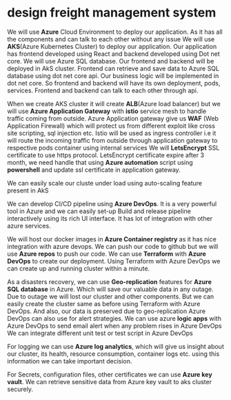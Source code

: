 # design freight management system 
We will use **Azure** Cloud Environment to deploy our application. As it has all the components and can talk to each other without any issue
We will use **AKS**(Azure Kubernetes Cluster) to deploy our application. Our application has frontend developed using React and backend developed using Dot net core. We will use Azure SQL database. Our frontend and backend will be deployed in AkS cluster. Frontend can retrieve and save data to Azure SQL database using dot net core api. Our business logic will be implemented in dot net core.
So frontend and backend will have its own deployment, pods, services. Frontend and backend can talk to each other through api.

When we create AKS cluster it will create **ALB**(Azure load balancer) but we will use **Azure Application Gateway** with **istio** service mesh to handle traffic coming from outside.
Azure Application gateway give us **WAF** (Web Application Firewall) which will protect us from different exploit like cross site scripting, sql injection etc.
Istio will be used as ingress controller i.e it will route the incoming traffic from outside through application gateway to respective pods container using internal services
We will **LetsEncrypt** SSL certificate to use https protocol. LetsEncrypt certificate expire after 3 month, we need handle that using **Azure automation** script using **powershell** and update ssl certificate in application gateway.

We can easily scale our cluste under load using auto-scaling feature present in AkS

We can develop CI/CD pipeline using **Azure DevOps**. It is a very powerful tool in Azure and we can easily set-up Build and release pipeline interactively using its rich UI interface. It has lot of integration with other azure services. 

We will host our docker images in **Azure Container registry** as it has nice integration with azure devops. We can push our code to github but we will use **Azure repos** to push our code.
We can use **Terraform** with **Azure DevOps** to create our deployment. Using Terraform with Azure DevOps we can create up and running cluster within a minute.

As a disasters recovery, we can use **Geo-replication** features for **Azure SQL database** in Azure. Which will save our valuable data in any outage. Due to outage we will lost our cluster and other components. But we can easily create the cluster same as before using Terraform with Azure DevOps. And also, our data is preserved due to geo-replication
Azure DevOps can also use for alert strategies. We can use azure **logic apps** with Azure DevOps to send email alert when any problem rises in Azure DevOps
We can integrate different unit test or test script in Azure DevOps

For logging we can use **Azure log analytics**, which will give us insight about our cluster, its health, resource consumption, container logs etc. using this information we can take important decision.

For Secrets, configuration files, other certificates we can use **Azure key vault**. We can retrieve sensitive  data from Azure key vault to aks cluster securely.
